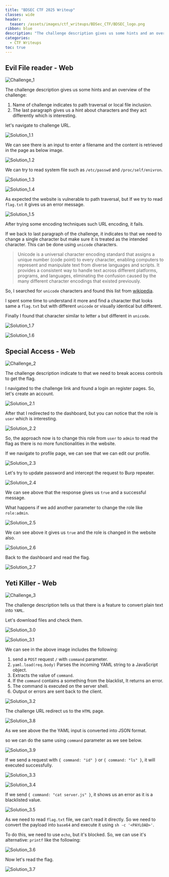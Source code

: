 ```yaml
---
title: "BDSEC CTF 2025 Writeup"
classes: wide
header:
  teaser: /assets/images/ctf_writeups/BDSec_CTF/BDSEC_logo.png
ribbon: blue
description: "The challenge description gives us some hints and an overview of the challenge:"
categories:
  - CTF Writeups
toc: true
---
```


## Evil File reader - Web

![Challenge_1](/assets/images/ctf_writeups/BDSec_CTF/Challenge_1.png)

The challenge description gives us some hints and an overview of the challenge:

1. Name of challenge indicates to path traversal or local file inclusion.
2. The last paragraph gives us a hint about characters and they act differently which is interesting.

let's navigate to challenge URL. 

![Solution_1.1](/assets/images/ctf_writeups/BDSec_CTF/Solution_1.1.png)

We can see there is an input to enter a filename and the content is retrieved in the page as below image.

![Solution_1.2](/assets/images/ctf_writeups/BDSec_CTF/Solution_1.2.png)

We can try to read system file such as `/etc/passwd` and `/proc/self/enivron`.

![Solution_1.3](/assets/images/ctf_writeups/BDSec_CTF/Solution_1.3.png)

![Solution_1.4](/assets/images/ctf_writeups/BDSec_CTF/Solution_1.4.png)

As expected the website is vulnerable to path traversal, but If we try to read `flag.txt` it gives us an error message.

![Solution_1.5](/assets/images/ctf_writeups/BDSec_CTF/Solution_1.5.png)

After trying some encoding techniques such URL encoding, it fails.

If we back to last paragraph of the challenge, it indicates to that we need to change a single character but make sure it is treated as the intended character. This can be done using `unicode` characters.

> Unicode is a universal character encoding standard that assigns a unique number (code point) to every character, enabling computers to represent and manipulate text from diverse languages and scripts. It provides a consistent way to handle text across different platforms, programs, and languages, eliminating the confusion caused by the many different character encodings that existed previously.

So, I searched for `unicode` characters and found this list from [wikipedia](https://en.wikipedia.org/wiki/List_of_Unicode_characters).

I spent some time to understand it more and find a character that looks same a `flag.txt` but with different `unicode` or visually identical but different.

Finally I found that character similar to letter `a` but different in `unicode`.

![Solution_1.7](/assets/images/ctf_writeups/BDSec_CTF/Solution_1.7.png)

![Solution_1.6](/assets/images/ctf_writeups/BDSec_CTF/Solution_1.6.png)

## Special Access - Web

![Challenge_2](/assets/images/ctf_writeups/BDSec_CTF/Challenge_2.png)

The challenge description indicate to that we need to break access controls to get the flag.

I navigated to the challenge link and found a login an register pages. So, let's create an account.

![Solution_2.1](/assets/images/ctf_writeups/BDSec_CTF/Solution_2.1.png)

After that I redirected to the dashboard, but you can notice that the role is `user` which is interesting.

![Solution_2.2](/assets/images/ctf_writeups/BDSec_CTF/Solution_2.2.png)

So, the approach now is to change this role from `user` to `admin` to read the flag as there is no more functionalities in the website.

If we navigate to profile page, we can see that we can edit our profile.

![Solution_2.3](/assets/images/ctf_writeups/BDSec_CTF/Solution_2.3.png)

Let's try to update password and intercept the request to Burp repeater.

![Solution_2.4](/assets/images/ctf_writeups/BDSec_CTF/Solution_2.4.png)

We can see above that the response gives us `true` and a successful message.

What happens if we add another parameter to change the role like `role:admin`.

![Solution_2.5](/assets/images/ctf_writeups/BDSec_CTF/Solution_2.5.png)

We can see above it gives us `true` and the role is changed in the website also.

![Solution_2.6](/assets/images/ctf_writeups/BDSec_CTF/Solution_2.6.png)

Back to the dashboard and read the flag.

![Solution_2.7](/assets/images/ctf_writeups/BDSec_CTF/Solution_2.7.png)

## Yeti Killer - Web

![Challenge_3](/assets/images/ctf_writeups/BDSec_CTF/Challenge_3.png)

The challenge description tells us that there is a feature to convert plain text into `YAML`.

Let's download files and check them.

![Solution_3.0](/assets/images/ctf_writeups/BDSec_CTF/Solution_3.0.png)

![Solution_3.1](/assets/images/ctf_writeups/BDSec_CTF/Solution_3.1.png)

We can see in the above image includes the following:

1. send a `POST` request `/` with `command` parameter.
2. `yaml.load(req.body)` Parses the incoming YAML string to a JavaScript object.
3. Extracts the value of `command`.
4. If the `command` contains a something from the blacklist, It returns an error.
5. The command is executed on the server shell.
6. Output or errors are sent back to the client.

![Solution_3.2](/assets/images/ctf_writeups/BDSec_CTF/Solution_3.2.png)

The challenge URL redirect us to the `HTML` page.

![Solution_3.8](/assets/images/ctf_writeups/BDSec_CTF/Solution_3.8.png)

As we see above the the YAML input is converted into JSON format.

so we can do the same using `command` parameter as we see below.

![Solution_3.9](/assets/images/ctf_writeups/BDSec_CTF/Solution_3.9.png)

If we send a request with `{ command: "id" }` or `{ command: "ls" }`, it will executed successfully.

![Solution_3.3](/assets/images/ctf_writeups/BDSec_CTF/Solution_3.3.png)

![Solution_3.4](/assets/images/ctf_writeups/BDSec_CTF/Solution_3.4.png)

If we send `{ command: "cat server.js" }`, it shows us an error as it is a blacklisted value.

![Solution_3.5](/assets/images/ctf_writeups/BDSec_CTF/Solution_3.5.png)

As we need to read `flag.txt` file, we can't read it directly. So we need to convert the payload into `base64` and execute it using `sh -c '<PAYLOAD>'`.

To do this, we need to use `echo`, but it's blocked. So, we can use it's alternative: `printf` like the following:

![Solution_3.6](/assets/images/ctf_writeups/BDSec_CTF/Solution_3.6.png)

Now let's read the flag.

![Solution_3.7](/assets/images/ctf_writeups/BDSec_CTF/Solution_3.7.png)

